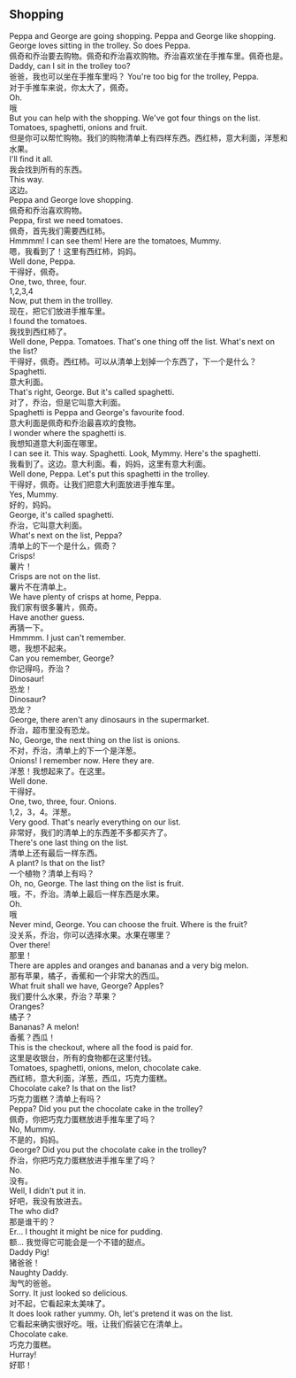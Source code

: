 ## Shopping

Peppa and George are going shopping. Peppa and George like shopping. George loves sitting in the trolley. So does Peppa.\
佩奇和乔治要去购物。佩奇和乔治喜欢购物。乔治喜欢坐在手推车里。佩奇也是。
Daddy, can I sit in the trolley too?\
爸爸，我也可以坐在手推车里吗？
You're too big for the trolley, Peppa.\
对于手推车来说，你太大了，佩奇。\
Oh.\
哦\
But you can help with the shopping. We've got four things on the list. Tomatoes, spaghetti, onions and fruit.\
但是你可以帮忙购物。我们的购物清单上有四样东西。西红柿，意大利面，洋葱和水果。\
I'll find it all.\
我会找到所有的东西。\
This way.\
这边。\
Peppa and George love shopping.\
佩奇和乔治喜欢购物。\
Peppa, first we need tomatoes.\
佩奇，首先我们需要西红柿。\
Hmmmm! I can see them! Here are the tomatoes, Mummy.\
嗯，我看到了！这里有西红柿，妈妈。\
Well done, Peppa.\
干得好，佩奇。\
One, two, three, four.\
1,2,3,4\
Now, put them in the trollley.\
现在，把它们放进手推车里。\
I found the tomatoes.\
我找到西红柿了。\
Well done, Peppa. Tomatoes. That's one thing off the list. What's next on the list?\
干得好，佩奇。西红柿。可以从清单上划掉一个东西了，下一个是什么？\
Spaghetti.\
意大利面。\
That's right, George. But it's called spaghetti.\
对了，乔治，但是它叫意大利面。\
Spaghetti is Peppa and George's favourite food.\
意大利面是佩奇和乔治最喜欢的食物。\
I wonder where the spaghetti is.\
我想知道意大利面在哪里。\
I can see it. This way. Spaghetti. Look, Mymmy. Here's the spaghetti.\
我看到了。这边。意大利面。看，妈妈，这里有意大利面。\
Well done, Peppa. Let's put this spaghetti in the trolley.\
干得好，佩奇。让我们把意大利面放进手推车里。\
Yes, Mummy.\
好的，妈妈。\
George, it's called spaghetti.\
乔治，它叫意大利面。\
What's next on the list, Peppa?\
清单上的下一个是什么，佩奇？\
Crisps!\
薯片！\
Crisps are not on the list.\
薯片不在清单上。\
We have plenty of crisps at home, Peppa.\
我们家有很多薯片，佩奇。\
Have another guess.\
再猜一下。\
Hmmmm. I just can't remember.\
嗯，我想不起来。\
Can you remember, George?\
你记得吗，乔治？\
Dinosaur!\
恐龙！\
Dinosaur?\
恐龙？\
George, there aren't any dinosaurs in the supermarket.\
乔治，超市里没有恐龙。\
No, George, the next thing on the list is onions.\
不对，乔治，清单上的下一个是洋葱。\
Onions! I remember now. Here they are.\
洋葱！我想起来了。在这里。\
Well done.\
干得好。\
One, two, three, four. Onions.\
1,2，3，4。洋葱。\
Very good. That's nearly everything on our list.\
非常好，我们的清单上的东西差不多都买齐了。\
There's one last thing on the list.\
清单上还有最后一样东西。\
A plant? Is that on the list?\
一个植物？清单上有吗？\
Oh, no, George. The last thing on the list is fruit.\
哦，不，乔治。清单上最后一样东西是水果。\
Oh.\
哦\
Never mind, George. You can choose the fruit. Where is the fruit?\
没关系，乔治，你可以选择水果。水果在哪里？\
Over there!\
那里！\
There are apples and oranges and bananas and a very big melon.\
那有苹果，橘子，香蕉和一个非常大的西瓜。\
What fruit shall we have, George? Apples?\
我们要什么水果，乔治？苹果？\
Oranges?\
橘子？\
Bananas? A melon!\
香蕉？西瓜！\
This is the checkout, where all the food is paid for.\
这里是收银台，所有的食物都在这里付钱。\
Tomatoes, spaghetti, onions, melon, chocolate cake.\
西红柿，意大利面，洋葱，西瓜，巧克力蛋糕。\
Chocolate cake? Is that on the list?\
巧克力蛋糕？清单上有吗？\
Peppa? Did you put the chocolate cake in the trolley?\
佩奇，你把巧克力蛋糕放进手推车里了吗？\
No, Mummy.\
不是的，妈妈。\
George? Did you put the chocolate cake in the trolley?\
乔治，你把巧克力蛋糕放进手推车里了吗？\
No.\
没有。\
Well, I didn't put it in.\
好吧，我没有放进去。\
The who did?\
那是谁干的？\
Er... I thought it might be nice for pudding.\
额... 我觉得它可能会是一个不错的甜点。\
Daddy Pig!\
猪爸爸！\
Naughty Daddy.\
淘气的爸爸。\
Sorry. It just looked so delicious.\
对不起，它看起来太美味了。\
It does look rather yummy. Oh, let's pretend it was on the list.\
它看起来确实很好吃。哦，让我们假装它在清单上。\
Chocolate cake.\
巧克力蛋糕。\
Hurray!\
好耶！